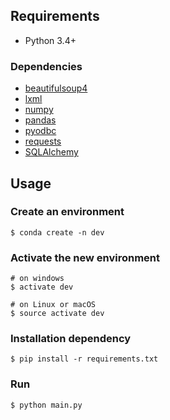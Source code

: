 ## Requirements
- Python 3.4+

### Dependencies
- [beautifulsoup4](https://github.com/waylan/beautifulsoup)
- [lxml](https://github.com/lxml/lxml)
- [numpy](https://github.com/numpy/numpy)
- [pandas](https://github.com/pandas-dev/pandas)
- [pyodbc](https://github.com/mkleehammer/pyodbc)
- [requests](https://github.com/requests/requests)
- [SQLAlchemy](https://github.com/zzzeek/sqlalchemy)

## Usage
### Create an environment

```shell
$ conda create -n dev
```

### Activate the new environment

```shell
# on windows
$ activate dev

# on Linux or macOS
$ source activate dev
```

### Installation dependency
```shell
$ pip install -r requirements.txt
```

### Run
```shell
$ python main.py
```